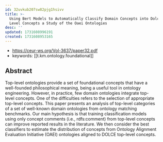 ```yaml
---
id: 32uvkub207sw82pjg1hsivv
title: >-
  Using Bert Models to Automatically Classify Domain Concepts into Dolce Top
  Level Concepts a Study of the Oaei Ontologies
desc: ''
updated: 1731608996191
created: 1731608953165
---
```


- https://ceur-ws.org/Vol-3637/paper32.pdf
- keywords: [[t.km.ontology.foundational]]

## Abstract

Top-level ontologies provide a set of foundational concepts that have a well-founded philosophical meaning, being a useful tool in ontology engineering. However, in practice, few domain ontologies integrate top-level concepts. One of the difficulties refers to the selection of appropriate top-level concepts. This paper presents an analysis of top-level categories of a set of well-known domain ontologies from ontology matching benchmarks. Our main hypothesis is that training classification models using only concept comments (i.e., rdfs:comment) from top-level concepts can improve reported results in the literature. We then consider the best classifiers to estimate the distribution of concepts from Ontology Alignment Evaluation Initiative (OAEI) ontologies aligned to DOLCE top-level concepts.


